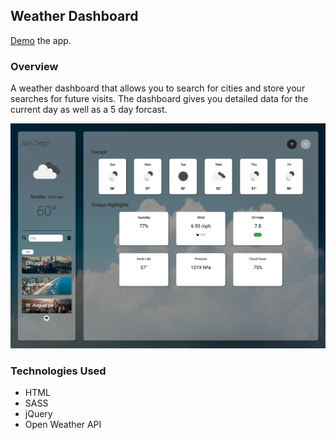 
## Weather Dashboard
[Demo](https://tylorkolbeck.github.io/weather-dashboard/) the app.

### Overview

A weather dashboard that allows you to search for cities and store your searches for future visits. The dashboard gives you detailed data for the current day as well as a 5 day forcast.

![App ScreenShot](assets/images/weather-dashboard-demo.png)

### Technologies Used

* HTML
* SASS
* jQuery
* Open Weather API



